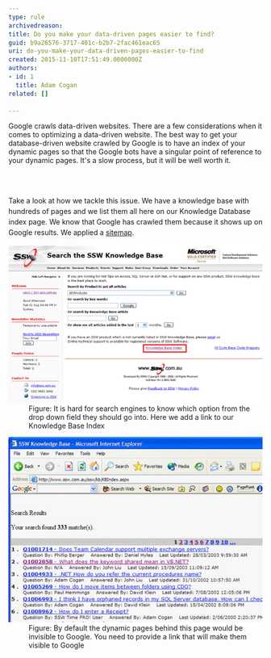 ```yaml
---
type: rule
archivedreason: 
title: Do you make your data-driven pages easier to find?
guid: b9a26576-3717-401c-b2b7-2fac461eac65
uri: do-you-make-your-data-driven-pages-easier-to-find
created: 2015-11-10T17:51:49.0000000Z
authors:
- id: 1
  title: Adam Cogan
related: []

---
```



<p>​​Google crawls data-driven websites. There are a few considerations when it comes to optimizing a data-driven website. The best way to get your database-driven website crawled by Google is to have an index of your dynamic pages so that the Google bots have a singular point of reference to your dynamic pages. It's a slow process, but it will be well worth it.</p><p></p>
<br><excerpt class='endintro'></excerpt><br>
<p>​<span style="line-height:20.8px;">Take a look at how we tackle this issue. We have a knowledge base with hundreds of pages and we list them all here on our Knowledge Database index page. We know that Google has crawled them because it shows up on Google results. We applied a </span><a href="https://support.google.com/webmasters/answer/156184?hl=en" style="line-height:20.8px;">sitemap</a><span style="line-height:20.8px;">.</span></p><dl class="image"><dt><img src="kbsearch.jpg" alt="kbsearch.jpg" /></dt><dd>Figure: It is hard for search engines to know which option from the drop down field they should go into. Here we add a link to our Knowledge Base Index</dd></dl><dl class="image"><dt><img src="KbIndex.jpg" alt="KbIndex.jpg" /></dt><dd>Figure: By default the dynamic pages behind this page would be invisible to Google. You need to provide a link that will make them visible to Google​​​​</dd></dl>


